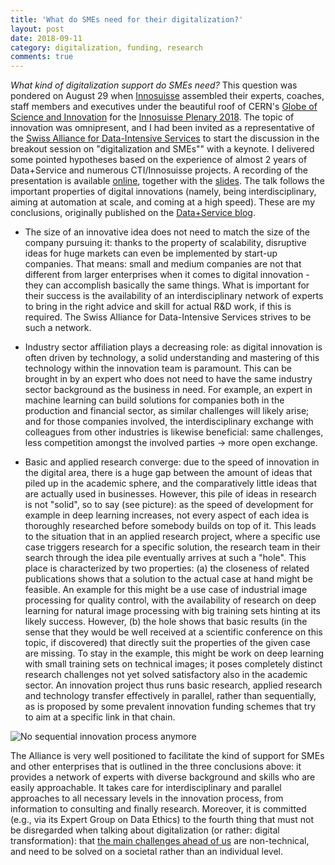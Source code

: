 ```yaml
---
title: 'What do SMEs need for their digitalization?'
layout: post
date: 2018-09-11
category: digitalization, funding, research
comments: true
---
```


*What kind of digitalization support do SMEs need?* This question was pondered on August 29 when [Innosuisse](https://www.innosuisse.ch/inno/en/home.html) assembled their experts, coaches, staff members and executives under the beautiful roof of CERN's [Globe of Science and Innovation](https://visit.cern/globe) for the [Innosuisse Plenary 2018](https://www.innosuisse.ch/inno/de/home/ueber-uns/organisation/innosuisse_plenary.html). The topic of innovation was omnipresent, and I had been invited as a representative of the [Swiss Alliance for Data-Intensive Services](https://www.data-service-alliance.ch/) to start the discussion in the breakout session on "digitalization and SMEs"" with a keynote. I delivered some pointed hypotheses based on the experience of almost 2 years of Data+Service and numerous CTI/Innosuisse projects. A recording of the presentation is available [online](https://youtu.be/SQRVSB6Rpsk), together with the [slides](https://stdm.github.io/downloads/talks/2018-08-29_SMEs_Digitalization.pdf). The talk follows the important properties of digital innovations (namely, being interdisciplinary, aiming at automation at scale, and coming at a high speed). These are my conclusions, originally published on the [Data+Service blog](https://data-service-alliance.ch/blog/blog/what-kind-of-digitalization-support-do-smes-need).

  * The size of an innovative idea does not need to match the size of the company pursuing it: thanks to the property of scalability, disruptive ideas for huge markets can even be implemented by start-up companies. That means: small and medium companies are not that different from larger enterprises when it comes to digital innovation - they can accomplish basically the same things. What is important for their success is the availability of an interdisciplinary network of experts to bring in the right advice and skill for actual R&D work, if this is required. The Swiss Alliance for Data-Intensive Services strives to be such a network.

  * Industry sector affiliation plays a decreasing role: as digital innovation is often driven by technology, a solid understanding and mastering of this technology within the innovation team is paramount. This can be brought in by an expert who does not need to have the same industry sector background as the business in need. For example, an expert in machine learning can build solutions for companies both in the production and financial sector, as similar challenges will likely arise; and for those companies involved, the interdisciplinary exchange with colleagues from other industries is likewise beneficial: same challenges, less competition amongst the involved parties -> more open exchange.

  * Basic and applied research converge: due to the speed of innovation in the digital area, there is a huge gap between the amount of ideas that piled up in the academic sphere, and the comparatively little ideas that are actually used in businesses. However, this pile of ideas in research is not "solid", so to say (see picture): as the speed of development for example in deep learning increases, not every aspect of each idea is thoroughly researched before somebody builds on top of it. This leads to the situation that in an applied research project, where a specific use case triggers research for a specific solution, the research team in their search through the idea pile eventually arrives at such a "hole". This place is characterized by two properties: (a) the closeness of related publications shows that a solution to the actual case at hand might be feasible. An example for this might be a use case of industrial image processing for quality control, with the availability of research on deep learning for natural image processing with big training sets hinting at its likely success. However, (b) the hole shows that basic results (in the sense that they would be well received at a scientific conference on this topic, if discovered) that directly suit the properties of the given case are missing. To stay in the example, this might be work on deep learning with small training sets on technical images; it poses completely distinct research challenges not yet solved satisfactory also in the academic sector. An innovation project thus runs basic research, applied research and technology transfer effectively in parallel, rather than sequentially, as is proposed by some prevalent innovation funding schemes that try to aim at a specific link in that chain.

![No sequential innovation process anymore](http://stdm.github.io/images/innosuisse-plenary-2018.jpg)

The Alliance is very well positioned to facilitate the kind of support for SMEs and other enterprises that is outlined in the three conclusions above: it provides a network of experts with diverse background and skills who are easily approachable. It takes care for interdisciplinary and parallel approaches to all necessary levels in the innovation process, from information to consulting and finally research. Moreover, it is committed (e.g., via its Expert Group on Data Ethics) to the fourth thing that must not be disregarded when talking about digitalization (or rather: digital transformation): that [the main challenges ahead of us](https://youtu.be/ajGgd9Ld-Wc) are non-technical, and need to be solved on a societal rather than an individual level.
